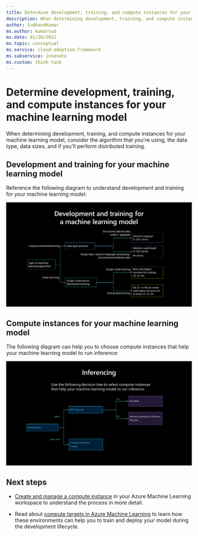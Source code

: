 ```yaml
---
title: Determine development, training, and compute instances for your machine learning model
description: When determining development, training, and compute instances for your machine learning model, consider the algorithm that you're using, the data type, data sizes, and whether you'll perform distributed training.
author: SudhandKumar
ms.author: kumarsud
ms.date: 01/20/2021
ms.topic: conceptual
ms.service: cloud-adoption-framework
ms.subservice: innovate
ms.custom: think-tank
---
```


# Determine development, training, and compute instances for your machine learning model

When determining development, training, and compute instances for your machine learning model, consider the algorithm that you're using, the data type, data sizes, and if you'll perform distributed training.

## Development and training for your machine learning model

Reference the following diagram to understand development and training for your machine learning model:

[![A development and training diagram.](./media/dev-and-training.png)](./media/dev-and-training.png#lightbox)

## Compute instances for your machine learning model

The following diagram can help you to choose compute instances that help your machine learning model to run inference:

[![A diagram that shows inference.](./media/inference.png)](./media/inference.png#lightbox)

## Next steps

- [Create and manage a compute instance](/azure/machine-learning/how-to-create-manage-compute-instance) in your Azure Machine Learning workspace to understand the process in more detail.

- Read about [compute targets in Azure Machine Learning](/azure/machine-learning/concept-compute-target) to learn how these environments can help you to train and deploy your model during the development lifecycle.

